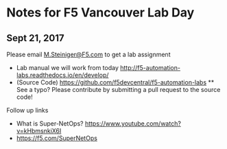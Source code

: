 # Notes for F5 Vancouver Lab Day
## Sept 21, 2017

Please email M.Steiniger@F5.com to get a lab assignment

* Lab manual we will work from today
http://f5-automation-labs.readthedocs.io/en/develop/
* (Source Code)
https://github.com/f5devcentral/f5-automation-labs
** See a typo? Please contribute by submitting a pull request to the source code!

Follow up links

* What is Super-NetOps?
https://www.youtube.com/watch?v=kHbmsnkiX6I
* https://f5.com/SuperNetOps
